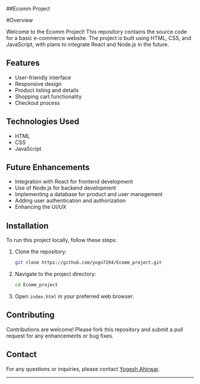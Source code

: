 
##Ecomm Project

#Overview

Welcome to the Ecomm Project! This repository contains the source code for a basic e-commerce website. The project is built using HTML, CSS, and JavaScript, with plans to integrate React and Node.js in the future.

## Features

- User-friendly interface
- Responsive design
- Product listing and details
- Shopping cart functionality
- Checkout process

## Technologies Used

- HTML
- CSS
- JavaScript

## Future Enhancements

- Integration with React for frontend development
- Use of Node.js for backend development
- Implementing a database for product and user management
- Adding user authentication and authorization
- Enhancing the UI/UX

## Installation

To run this project locally, follow these steps:

1. Clone the repository:

   ```bash
   git clone https://github.com/yogn7294/Ecomm_project.git
   ```

2. Navigate to the project directory:

   ```bash
   cd Ecomm_project
   ```

3. Open `index.html` in your preferred web browser.

## Contributing

Contributions are welcome! Please fork this repository and submit a pull request for any enhancements or bug fixes.


## Contact

For any questions or inquiries, please contact [Yogesh Ahirwar](mailto:yogeshahirwar6261@gmail.com).

---
